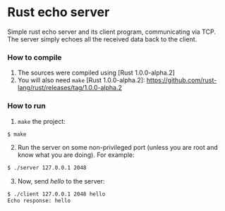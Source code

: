 # Rust echo server
Simple rust echo server and its client program, communicating via TCP.  
The server simply echoes all the received data back to the client.

### How to compile
1. The sources were compiled using [Rust 1.0.0-alpha.2]
2. You will also need `make`
[Rust 1.0.0-alpha.2]: https://github.com/rust-lang/rust/releases/tag/1.0.0-alpha.2

### How to run
1. `make` the project:
```sh
$ make
```
2. Run the server on some non-privileged port (unless you are root and know what you are doing). For example:
```sh
$ ./server 127.0.0.1 2048
```
3. Now, send _hello_ to the server:
```sh
$ ./client 127.0.0.1 2048 hello
Echo response: hello
```
